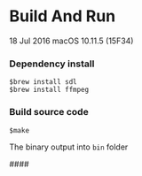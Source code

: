 # Build And Run

18 Jul 2016
macOS 10.11.5 (15F34)

### Dependency install

```
$brew install sdl
$brew install ffmpeg
```

### Build source code

```
$make
```

The binary output into `bin` folder

<End-of-File>
#### 